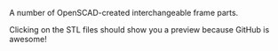 A number of OpenSCAD-created interchangeable frame parts.

Clicking on the STL files should show you a preview because GitHub is awesome!
